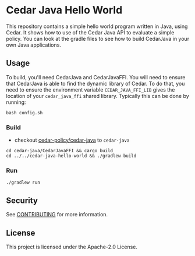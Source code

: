 # Cedar Java Hello World

This repository contains a simple hello world program written in Java, using Cedar. 
It shows how to use of the Cedar Java API to evaluate a simple policy. You can look at the gradle files to see how to build CedarJava in your own Java applications.

## Usage

To build, you'll need CedarJava and CedarJavaFFI. You will need to ensure that CedarJava is able to find the dynamic library of Cedar. To do that, you need to ensure the environment variable `CEDAR_JAVA_FFI_LIB` gives the location of your `cedar_java_ffi` shared library. Typically this can be done by running:

```shell
bash config.sh
```
### Build
- checkout [cedar-policy/cedar-java](https://github.com/cedar-policy/cedar-java) to `cedar-java`

```shell
cd cedar-java/CedarJavaFFI && cargo build
cd ../../cedar-java-hello-world && ./gradlew build
```

### Run
```shell
./gradlew run
```

## Security

See [CONTRIBUTING](CONTRIBUTING.md#security-issue-notifications) for more information.

## License

This project is licensed under the Apache-2.0 License.
